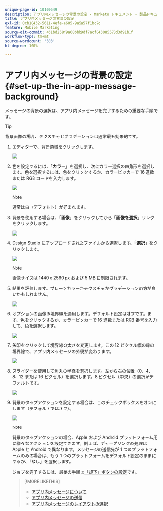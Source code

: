 ```yaml
---
unique-page-id: 10100649
description: アプリ内メッセージの背景の設定 - Marketo ドキュメント - 製品ドキュメント
title: アプリ内メッセージの背景の設定
exl-id: 0cb10432-5611-4efe-a605-9a5a57f1bc7c
feature: Mobile Marketing
source-git-commit: 431bd258f9a68bbb9df7acf043085578d3d91b1f
workflow-type: tm+mt
source-wordcount: '303'
ht-degree: 100%

---
```


# アプリ内メッセージの背景の設定 {#set-up-the-in-app-message-background}

メッセージの背景の選択は、アプリ内メッセージを完了するための重要な手順です。

>[!TIP]
>
>背景画像の場合、テクスチャとグラデーションは通常最も効果的です。

1. エディターで、背景領域をクリックします。

   ![](assets/image2016-5-9-8-3a38-3a1.png)

1. 色を設定するには、「**カラー**」を選択し、次にカラー選択の四角形を選択します。色を選択するには、色をクリックするか、カラーピッカーで 16 進数または RGB コードを入力します。

   ![](assets/image2016-5-9-8-3a46-3a59.png)

   >[!NOTE]
   >
   >通常は白（デフォルト）が好まれます。

1. 背景を使用する場合は、「**画像**」をクリックしてから「**画像を選択**」リンクをクリックします。

   ![](assets/image2016-5-9-8-3a52-3a43.png)

1. Design Studio にアップロードされたファイルから選択します。「**選択**」をクリックします。

   ![](assets/image2016-5-9-9-3a0-3a2.png)

   >[!NOTE]
   >
   >画像サイズは 1440 x 2560 px および 5 MB に制限されます。

1. 結果を評価します。プレーンカラーかテクスチャかグラデーションの方が良いかもしれません。

   ![](assets/image2016-5-9-9-3a2-3a33.png)

1. オプションの画像の境界線を適用します。デフォルト設定は&#x200B;**オフ**&#x200B;です。まず、色をクリックするか、カラーピッカーで 16 進数または RGB 番号を入力して、色を選択します。

   ![](assets/image2016-5-9-9-3a54-3a8.png)

1. 矢印をクリックして境界線の太さを変更します。この 12 ピクセル幅の緑の境界線で、アプリ内メッセージの外観が変わります。

   ![](assets/image2016-5-9-9-3a58-3a38.png)

1. スライダーを使用して角丸の半径を選択します。左から右の位置（0、4、8、12 または 16 ピクセル）を選択します。8 ピクセル（中央）の選択がデフォルトです。

   ![](assets/image2016-5-6-9-3a39-3a28.png)

1. 背景のタップアクションを設定する場合は、このチェックボックスをオンにします（デフォルトではオフ）。

   ![](assets/image2016-5-9-10-3a6-3a10.png)

   >[!NOTE]
   >
   >背景のタップアクションの場合、Apple および Android プラットフォーム用に様々なアクションを設定できます。例えば、ディープリンクの処理は Apple と Android で異なります。メッセージの送信先が 1 つのプラットフォームのみの場合は、もう 1 つのプラットフォームをデフォルト設定のままにするか、「**なし**」を選択します。

   ジョブを完了するには、最後の手順は[「却下」ボタンの設定](/help/marketo/product-docs/mobile-marketing/in-app-messages/creating-in-app-messages/set-up-the-dismiss-button-and-approve-the-message.md)です。

   >[!MORELIKETHIS]
   >
   >* [アプリ内メッセージについて](/help/marketo/product-docs/mobile-marketing/in-app-messages/understanding-in-app-messages.md)
   >* [アプリ内メッセージの送信](/help/marketo/product-docs/mobile-marketing/in-app-messages/sending-your-in-app-message/send-your-in-app-message.md)
   >* [アプリ内メッセージのレイアウトの選択](/help/marketo/product-docs/mobile-marketing/in-app-messages/creating-in-app-messages/choose-a-layout-for-your-in-app-message.md)

